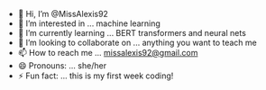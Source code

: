 - 👋 Hi, I’m @MissAlexis92
- 👀 I’m interested in ... machine learning
- 🌱 I’m currently learning ... BERT transformers and neural nets
- 💞️ I’m looking to collaborate on ... anything you want to teach me
- 📫 How to reach me ... missalexis92@gmail.com
- 😄 Pronouns: ... she/her
- ⚡ Fun fact: ... this is my first week coding!

<!---
MissAlexis92/MissAlexis92 is a ✨ special ✨ repository because its `README.md` (this file) appears on your GitHub profile.
You can click the Preview link to take a look at your changes.
--->
